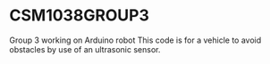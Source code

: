 # CSM1038GROUP3
Group 3 working on Arduino robot
This code is for a vehicle to avoid obstacles by use of an ultrasonic sensor.
